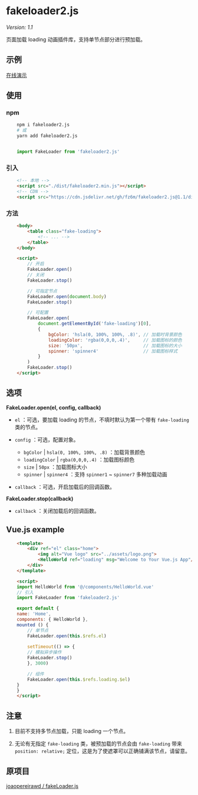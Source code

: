# fakeloader2.js

*Version: 1.1*

页面加载 loading 动画插件库，支持单节点部分进行预加载。

## 示例

[在线演示](https://fz6m.github.io/fakeloader2.js/)

## 使用

### npm

```bash
    npm i fakeloader2.js
    # 或
    yarn add fakeloader2.js
```

```js

    import FakeLoader from 'fakeloader2.js'

```

### 引入

```html
    <!-- 本地 -->
    <script src="./dist/fakeloader2.min.js"></script>
    <!-- CDN -->
    <script src="https://cdn.jsdelivr.net/gh/fz6m/fakeloader2.js@1.1/dist/fakeloader2.min.js"></script>
```

### 方法

```html
    <body>
        <table class="fake-loading">
            <!-- ... -->
        </table>
    </body>

    <script>
        // 开启
        FakeLoader.open()
        // 关闭
        FakeLoader.stop()

        // 可指定节点
        FakeLoader.open(document.body)
        FakeLoader.stop()

        // 可配置
        FakeLoader.open(
            document.getElementById('fake-loading')[0],
            {
                bgColor: 'hsla(0, 100%, 100%, .8)', // 加载时背景颜色
                loadingColor: 'rgba(0,0,0,.4)',     // 加载图标的颜色
                size: '50px',                       // 加载图标的大小
                spinner: 'spinner4'                 // 加载图标样式
            }
        )
        FakeLoader.stop()
    </script>
```

## 选项

**FakeLoader.open(el, config, callback)**

 * `el` ：可选，要加载 loading 的节点，不填时默认为第一个带有 `fake-loading` 类的节点。

 * `config` ：可选，配置对象。

     * `bgColor` | `hsla(0, 100%, 100%, .8)` ：加载背景颜色
     * `loadingColor` | `rgba(0,0,0,.4)` ：加载图标颜色
     * `size` | `50px` ：加载图标大小
     * `spinner` | `spinner4`  ：支持 `spinner1` ~ `spinner7` 多种加载动画

 * `callback` ：可选，开启加载后的回调函数。


**FakeLoader.stop(callback)**

 * `callback` ：关闭加载后的回调函数。


## Vue.js example

```html
    <template>
        <div ref="el" class="home">
            <img alt="Vue logo" src="../assets/logo.png">
            <HelloWorld ref="loading" msg="Welcome to Your Vue.js App"/>
        </div>
    </template>

    <script>
    import HelloWorld from '@/components/HelloWorld.vue'
    // 引入
    import FakeLoader from 'fakeloader2.js'

    export default {
    name: 'Home',
    components: { HelloWorld },
    mounted () {
        // 单节点
        FakeLoader.open(this.$refs.el)
        
        setTimeout(() => {
        // 模拟异步操作
        FakeLoader.stop()
        }, 3000)

        // 组件
        FakeLoader.open(this.$refs.loading.$el)
    }
    }
    </script>
```

## 注意

1. 目前不支持多节点加载，只能 loading 一个节点。

2. 无论有无指定 `fake-loading` 类，被预加载的节点会由 `fake-loading` 带来 `position: relative;` 定位，这是为了使遮罩可以正确铺满该节点，请留意。

## 原项目

[joaopereirawd / fakeLoader.js](https://github.com/joaopereirawd/fakeLoader.js)